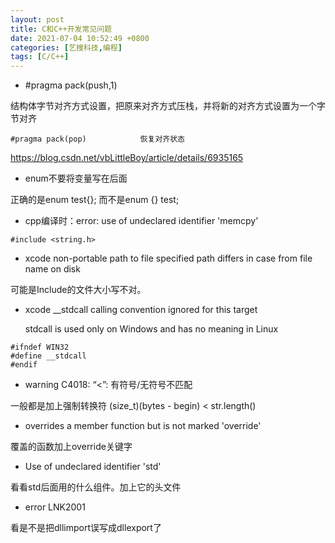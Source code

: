 ```yaml
---
layout: post
title: C和C++开发常见问题
date: 2021-07-04 10:52:49 +0800
categories: [艺搜科技,编程]
tags: [C/C++]
---
```


- \#pragma pack(push,1)

结构体字节对齐方式设置，把原来对齐方式压栈，并将新的对齐方式设置为一个字节对齐

```
#pragma pack(pop)            恢复对齐状态
```

https://blog.csdn.net/vbLittleBoy/article/details/6935165

- enum不要将变量写在后面

正确的是enum test{}; 而不是enum {} test;

- cpp编译时：error: use of undeclared identifier 'memcpy'

```
#include <string.h>
```

- xcode non-portable path to file specified path differs in case from file name on disk

可能是Include的文件大小写不对。

- xcode __stdcall calling convention ignored for this target

  stdcall is used only on Windows and has no meaning in Linux

```
#ifndef WIN32 
#define __stdcall
#endif
```

- warning C4018: “<”: 有符号/无符号不匹配

一般都是加上强制转换符 (size_t)(bytes - begin) < str.length()

- overrides a member function but is not marked 'override'

覆盖的函数加上override关键字

- Use of undeclared identifier 'std'

看看std后面用的什么组件。加上它的头文件

- error LNK2001

看是不是把dllimport误写成dllexport了
